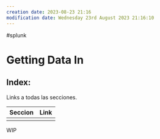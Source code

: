 ```yaml
---
creation date: 2023-08-23 21:16
modification date: Wednesday 23rd August 2023 21:16:10
---
```


#splunk 
# Getting Data In

## Index:

Links a todas las secciones.

| Seccion | Link |
| ------- | ---- |
|         |      |

WIP